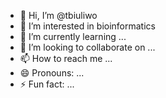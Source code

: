 - 👋 Hi, I’m @tbiuliwo
- 👀 I’m interested in bioinformatics
- 🌱 I’m currently learning ...
- 💞️ I’m looking to collaborate on ...
- 📫 How to reach me ...
- 😄 Pronouns: ...
- ⚡ Fun fact: ...

<!---
tbiuliwo/tbiuliwo is a ✨ special ✨ repository because its `README.md` (this file) appears on your GitHub profile.
You can click the Preview link to take a look at your changes.
--->
